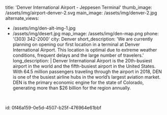 title: 'Denver International Airport - Jeppesen Terminal'
thumb_image: /assets/img/airport-denver-2.svg
main_image: /assets/img/denver-2.jpg
alternate_views:
  - /assets/img/den-alt-img-1.jpg
  - /assets/img/desert.jpg
map_image: /assets/img/den-map.png
phone: '(303) 342-2000'
city: Denver
short_description: 'We are currently planning on opening our first location in a terminal at Denver International Airport. This location is optimal due to extreme weather conditions, frequent delays and the large number of travelers.'
long_description: |
  Denver International Airport is the 20th-busiest airport in the world and the fifth-busiest airport in the United States. With 64.5 million passengers traveling through the airport in 2018, DEN is one of the busiest airline hubs in the world’s largest aviation market. DEN is the primary economic engine for the state of Colorado, generating more than $26 billion for the region annually.
  <p><span class="redactor-invisible-space"><br></span>
  </p>
id: 0f46a159-0e5d-4507-b25f-476964e61bbf
